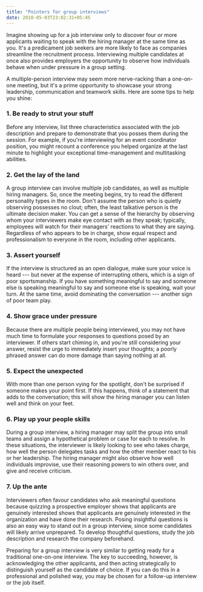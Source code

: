 ```yaml
---
title: "Pointers for group interviews"
date: 2010-05-03T23:02:31+05:45
---
```


Imagine showing up for a job interview only to discover four or more applicants waiting to speak with the hiring manager at the same time as you. It's a predicament job seekers are more likely to face as companies streamline the recruitment process. Interviewing multiple candidates at once also provides employers the opportunity to observe how individuals behave when under pressure in a group setting.

A multiple-person interview may seem more nerve-racking than a one-on-one meeting, but it's a prime opportunity to showcase your strong leadership, communication and teamwork skills. Here are some tips to help you shine:

### 1. Be ready to strut your stuff

Before any interview, list three characteristics associated with the job description and prepare to demonstrate that you posses them during the session. For example, if you're interviewing for an event coordinator position, you might recount a conference you helped organize at the last minute to highlight your exceptional time-management and multitasking abilities.

### 2. Get the lay of the land

A group interview can involve multiple job candidates, as well as multiple hiring managers. So, once the meeting begins, try to read the different personality types in the room. Don't assume the person who is quietly observing possesses no clout; often, the least talkative person is the ultimate decision maker. You can get a sense of the hierarchy by observing whom your interviewers make eye contact with as they speak; typically, employees will watch for their managers' reactions to what they are saying. Regardless of who appears to be in charge, show equal respect and professionalism to everyone in the room, including other applicants.

### 3. Assert yourself

If the interview is structured as an open dialogue, make sure your voice is heard --- but never at the expense of interrupting others, which is a sign of poor sportsmanship. If you have something meaningful to say and someone else is speaking meaningful to say and someone else is speaking, wait your turn. At the same time, avoid dominating the conversation --- another sign of poor team play.

### 4. Show grace under pressure

Because there are multiple people being interviewed, you may not have much time to formulate your responses to questions posed by an interviewer. If others start chiming in, and you're still considering your answer, resist the urge to immediately insert your thoughts; a poorly phrased answer can do more damage than saying nothing at all.

### 5. Expect the unexpected

With more than one person vying for the spotlight, don't be surprised if someone makes your point first. If this happens, think of a statement that adds to the conversation; this will show the hiring manager you can listen well and think on your feet.

### 6. Play up your people skills

During a group interview, a hiring manager may split the group into small teams and assign a hypothetical problem or case for each to resolve. In these situations, the interviewer is likely looking to see who takes charge, how well the person delegates tasks and how the other member react to his or her leadership. The hiring manager might also observe how well individuals improvise, use their reasoning powers to win others over, and give and receive criticism.

### 7. Up the ante

Interviewers often favour candidates who ask meaningful questions because quizzing a prospective employer shows that applicants are genuinely interested shows that applicants are genuinely interested in the organization and have done their research. Posing insightful questions is also an easy way to stand out in a group interview, since some candidates will likely arrive unprepared. To develop thoughtful questions, study the job description and research the company beforehand.

Preparing for a group interview is very similar to getting ready for a traditional one-on-one interview. The key to succeeding, however, is acknowledging the other applicants, and then acting strategically to distinguish yourself as the candidate of choice. If you can do this in a professional and polished way, you may be chosen for a follow-up interview or the job itself.
